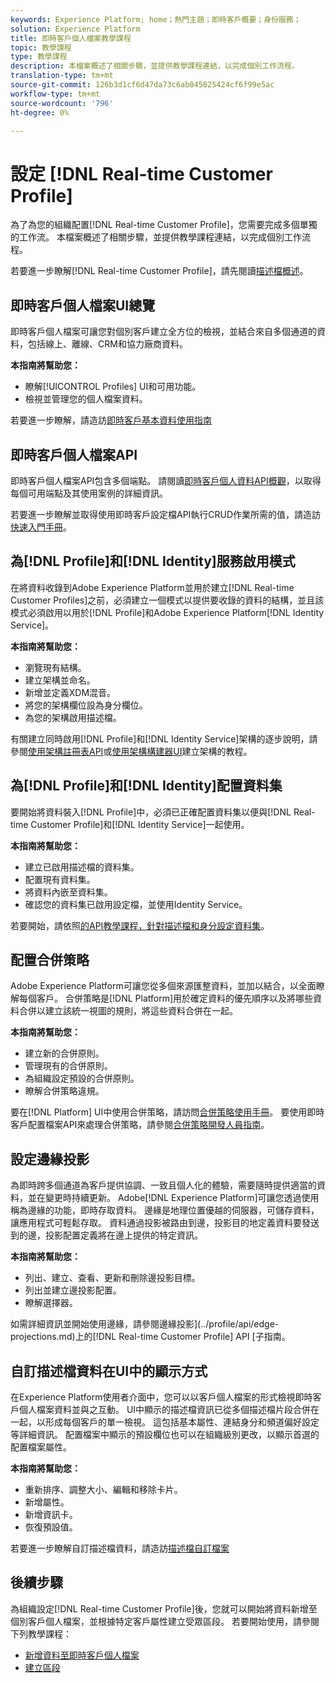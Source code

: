 ```yaml
---
keywords: Experience Platform; home；熱門主題；即時客戶概要；身份服務；
solution: Experience Platform
title: 即時客戶個人檔案教學課程
topic: 教學課程
type: 教學課程
description: 本檔案概述了相關步驟，並提供教學課程連結，以完成個別工作流程。
translation-type: tm+mt
source-git-commit: 126b3d1cf6d47da73c6ab045825424cf6f99e5ac
workflow-type: tm+mt
source-wordcount: '796'
ht-degree: 0%

---
```



# 設定 [!DNL Real-time Customer Profile]

為了為您的組織配置[!DNL Real-time Customer Profile]，您需要完成多個單獨的工作流。 本檔案概述了相關步驟，並提供教學課程連結，以完成個別工作流程。

若要進一步瞭解[!DNL Real-time Customer Profile]，請先閱讀[描述檔概述](../profile/home.md)。

## 即時客戶個人檔案UI總覽

即時客戶個人檔案可讓您對個別客戶建立全方位的檢視，並結合來自多個通道的資料，包括線上、離線、CRM和協力廠商資料。

**本指南將幫助您：**
- 瞭解[!UICONTROL Profiles] UI和可用功能。
- 檢視並管理您的個人檔案資料。

若要進一步瞭解，請造訪[即時客戶基本資料使用指南](../profile/ui/user-guide.md)

## 即時客戶個人檔案API

即時客戶個人檔案API包含多個端點。 請閱讀[即時客戶個人資料API概觀](../profile/api/overview.md)，以取得每個可用端點及其使用案例的詳細資訊。

若要進一步瞭解並取得使用即時客戶設定檔API執行CRUD作業所需的值，請造訪[快速入門手冊](../profile/api/getting-started.md)。

## 為[!DNL Profile]和[!DNL Identity]服務啟用模式

在將資料收錄到Adobe Experience Platform並用於建立[!DNL Real-time Customer Profiles]之前，必須建立一個模式以提供要收錄的資料的結構，並且該模式必須啟用以用於[!DNL Profile]和Adobe Experience Platform[!DNL Identity Service]。

**本指南將幫助您：**
- 瀏覽現有結構。
- 建立架構並命名。
- 新增並定義XDM混音。
- 將您的架構欄位設為身分欄位。
- 為您的架構啟用描述檔。

有關建立同時啟用[!DNL Profile]和[!DNL Identity Service]架構的逐步說明，請參閱[使用架構註冊表API](../xdm/tutorials/create-schema-api.md)或[使用架構構建器UI](../xdm/tutorials/create-schema-ui.md)建立架構的教程。

## 為[!DNL Profile]和[!DNL Identity]配置資料集

要開始將資料裝入[!DNL Profile]中，必須已正確配置資料集以便與[!DNL Real-time Customer Profile]和[!DNL Identity Service]一起使用。

**本指南將幫助您：**
- 建立已啟用描述檔的資料集。
- 配置現有資料集。
- 將資料內嵌至資料集。
- 確認您的資料集已啟用設定檔，並使用Identity Service。

若要開始，請依照[的API教學課程，針對描述檔和身分設定資料集](../profile/tutorials/dataset-configuration.md)。

## 配置合併策略

Adobe Experience Platform可讓您從多個來源匯整資料，並加以結合，以全面瞭解每個客戶。 合併策略是[!DNL Platform]用於確定資料的優先順序以及將哪些資料合併以建立該統一視圖的規則，將這些資料合併在一起。

**本指南將幫助您：**
- 建立新的合併原則。
- 管理現有的合併原則。
- 為組織設定預設的合併原則。
- 瞭解合併策略違規。

要在[!DNL Platform] UI中使用合併策略，請訪問[合併策略使用手冊](../profile/ui/merge-policies.md)。 要使用即時客戶配置檔案API來處理合併策略，請參閱[合併策略開發人員指南](../profile/api/merge-policies.md)。

## 設定邊緣投影

為即時跨多個通道為客戶提供協調、一致且個人化的體驗，需要隨時提供適當的資料，並在變更時持續更新。 Adobe[!DNL Experience Platform]可讓您透過使用稱為邊緣的功能，即時存取資料。 邊緣是地理位置優越的伺服器，可儲存資料，讓應用程式可輕鬆存取。 資料通過投影被路由到邊，投影目的地定義資料要發送到的邊，投影配置定義將在邊上提供的特定資訊。

**本指南將幫助您：**
- 列出、建立、查看、更新和刪除邊投影目標。
- 列出並建立邊投影配置。
- 瞭解選擇器。

如需詳細資訊並開始使用邊緣，請參閱邊緣投影](../profile/api/edge-projections.md)上的[!DNL Real-time Customer Profile] API [子指南。

## 自訂描述檔資料在UI中的顯示方式

在Experience Platform使用者介面中，您可以以客戶個人檔案的形式檢視即時客戶個人檔案資料並與之互動。 UI中顯示的描述檔資訊已從多個描述檔片段合併在一起，以形成每個客戶的單一檢視。 這包括基本屬性、連結身分和頻道偏好設定等詳細資訊。 配置檔案中顯示的預設欄位也可以在組織級別更改，以顯示首選的配置檔案屬性。

**本指南將幫助您：**
- 重新排序、調整大小、編輯和移除卡片。
- 新增屬性。
- 新增資訊卡。
- 恢復預設值。

若要進一步瞭解自訂描述檔資料，請造訪[描述檔自訂檔案](../profile/ui/profile-customization.md)

## 後續步驟

為組織設定[!DNL Real-time Customer Profile]後，您就可以開始將資料新增至個別客戶個人檔案，並根據特定客戶屬性建立受眾區段。 若要開始使用，請參閱下列教學課程：

- [新增資料至即時客戶個人檔案](../profile/tutorials/add-profile-data.md)
- [建立區段](../segmentation/tutorials/create-a-segment.md)